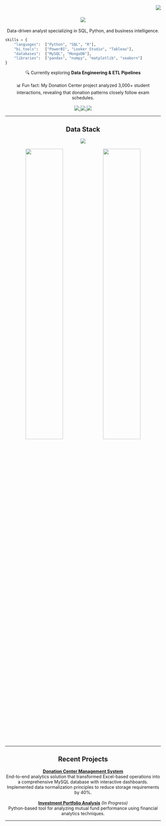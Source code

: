<img align="right" src="https://visitor-badge.laobi.icu/badge?page_id=rodrigoseneca.rodrigoseneca" />

<h1 align="center">
  <img src="https://readme-typing-svg.herokuapp.com/?font=Fira+Code&size=32&center=true&vCenter=true&width=500&height=70&duration=4000&lines=Rodrigo+Barros;Data+Analyst" />
</h1>

<div align="center">
  <p>Data-driven analyst specializing in SQL, Python, and business intelligence.</p>
</div>

```python
skills = {
    "languages":  ["Python", "SQL", "R"],
    "bi_tools":   ["PowerBI", "Looker Studio", "Tableau"],
    "databases":  ["MySQL", "MongoDB"],
    "libraries":  ["pandas", "numpy", "matplotlib", "seaborn"]
}
```

<div align="center">
  🔍 Currently exploring <b>Data Engineering & ETL Pipelines</b>
  <br><br>
  📊 Fun fact: My Donation Center project analyzed 3,000+ student interactions, revealing that donation patterns closely follow exam schedules.
</div>
<br>
<div align="center">
  <a href="mailto:rodrimurilo@outlook.com">
    <img src="https://img.shields.io/badge/Email-0078D4?style=flat-square&logo=microsoft-outlook&logoColor=white" />
  </a>
  <a href="https://www.linkedin.com/in/rodrigombarros25">
    <img src="https://img.shields.io/badge/LinkedIn-0A66C2?style=flat-square&logo=linkedin&logoColor=white" />
  </a>
  <a href="https://sites.google.com/view/rbarros/projects?authuser=0">
    <img src="https://img.shields.io/badge/Portfolio-000000?style=flat-square&logo=notion&logoColor=white" />
  </a>
</div>

---

<h2 align="center">Data Stack</h2>

<div align="center">
  <img src="https://skillicons.dev/icons?i=python,mysql,mongodb,r" />
</div>
<br>
<div align="center">
  <img width="49%" src="https://github-readme-stats.vercel.app/api?username=rodrigoseneca&show_icons=true&theme=tokyonight&hide_border=true" />
  <img width="49%" src="https://github-readme-streak-stats.herokuapp.com/?user=rodrigoseneca&theme=tokyonight&hide_border=true" />
</div>

---

<h2 align="center">Recent Projects</h2>

<div align="center">
  <b><a href="https://github.com/rodrigoseneca/donation-center-management-system">Donation Center Management System</a></b>
  <br>
  End-to-end analytics solution that transformed Excel-based operations into a comprehensive MySQL database with interactive dashboards. Implemented data normalization principles to reduce storage requirements by 40%.
  <br><br>
  <b><a href="https://github.com/rodrigoseneca/portfolio-analysis">Investment Portfolio Analysis</a></b> <i>(In Progress)</i>
  <br>
  Python-based tool for analyzing mutual fund performance using financial analytics techniques.
</div>

---
